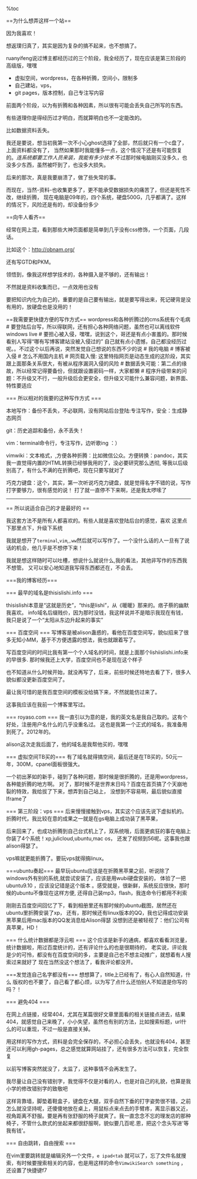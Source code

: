 %toc

==为什么想弄这样一个站==

因为我喜欢！

想返璞归真了，其实是因为复杂的搞不起来，也不想搞了。

ruanyifeng说过博主都经历过的三个阶段，我全经历了，现在应该是第三阶段的高级版，嘿嘿

* 虚拟空间，wordpress，在各种折腾，空间小，限制多
* 自己建站，vps，
* git pages，版本控制，自己专注写内容 

前面两个阶段，以为有折腾和各种因素，所以很有可能会丢失自己所写的东西。

有些道理你是得经历过才明白，而就算明白也不一定能改的。

比如数据资料丢失。

我还是要说，想当初我第一次不小心ghost选择了全部，然后就只有一个c盘了，上面资料都没有了，
当然如果那时我能懂多一点，这个情况下还是有可能恢复的。*连系统都要工作人员来装，我能有多少技术*
不过那时候电脑刚买没多久，也没多少东西，虽然被吓到了，也没多大损失。

后来的那次，真是我要崩溃了，做了些失常的事。

而现在，当然-资料-也收集更多了，更不能承受数据损失的痛苦了，但还是死性不改，继续折腾，
现在电脑是09年的，四个系统，硬盘500G，几乎都满了。这样的情况下，风险还是有的，却没备份多少


==向牛人看齐==

经常在网上混，看到那些大神页面都是简单到几乎没有css修饰，一个页面，几段话。

比如这个：http://obnam.org/

还有写GTD和PKM。

领悟到，像我这样想学技术的，各种摄入是不够的，还有输出！

不然就是资料收集而已，一点效用也没有

要把知识内化为自己的，重要的是自己要有输出，就是要写得出来，死记硬背是没有用的，放硬盘也是没用的！


==我需要更快捷方便的写作方式==
wordpress和各种折腾过的cms系统有个毛病
        # 要登陆后台写，所以得联网，还有担心各种网络问题，虽然也可以离线软件windows live
        # 要担心被入侵，嘿嘿，说到这个，哥还是有点小害羞的。那时候看别人写得“哪有写博客建站没被入侵过的”
自己就有点小遗憾，自己都没经历过呢。。不过这个以后再说，突然发觉自己想说的东西不少的说
                # 我的电脑
                # 博客被入侵
                # 怎么不用国内主机
        # 网页载入慢: 这里特指网页是动态生成的这阶段，其实跟上面那条关系很大，有被从程序漏洞入侵的风险
        # 数据丢失可能：第二点的缘故，所以经常记得要备份，但就跟设置密码一样，大家都懒
        # 程序升级带来的问题：不升级又不行，一般升级后会更安全，但升级又可能什么兼容问题，新界面、特性要适应


=== 所以相对的我要的这种写作方式 ===

本地写作：备份不丢失，不必联网，没有网站后台登陆:专注写作，安全：生成静态网页

git：历史追踪和备份，永不丢失！

vim：terminal命令行，专注写作，边听歌ing ：）

vimwiki：文本格式，,方便各种折腾：比如微信公众。方便转换：pandoc，其实我一直觉得内置的HTML转换已经够我用的了，没必要研究那么透彻, 等我以后级别高了，有什么不满的在折腾吧，现在只要写就对了

巧克力键盘：这个，其实，第一次听说巧克力键盘，就是觉得名字不错的说，写作打字要够力，很有感觉的说！
打了就一直停不下来啊，还是我太啰嗦了

-------

 == 所以说适合自己的才是最好的 ==

我这套方法不是所有人都喜欢的。有些人就是喜欢登陆后台的感觉，喜欢 这里点下那里点下，升级下系统

我就是想开了`terminal`,`vim`,`,ww`然后就可以写作了。一个没什么话的人一旦有了说话的机会，他几乎是不想停下来！

我就是想这样随时可以吐槽，想说什么就说什么,我的看法，其他非写作的东西我不想管。
又可以安心地知道我写得东西都还在，不会丢。



 ===我的博客经历===

=== 最早的域名是thisislishi.info ===

thisislishi本意是“这就是历史”，“this是lishi”，从《暖暖》那来的。痞子蔡的幽默我喜欢。
info域名后缀贱价，因为那时没钱，我这样说并不是暗示我现在有钱，我只是说了一个“太阳从东边升起来的事实”

=== 百度空间 ===
写博客是被alison蛊惑的，看他在百度空间写，貌似招来了很多无知小MM，基于不方便透露的想法，我也就跟着写了。

写百度空间的时间比我有第一个个人域名的时间，就是上面那个lishiislishi.info来的早很多.
那时候我还上大学，百度空间也不是现在这个样子

也不知道从什么时候开始，就没再写了，后来，前些时候还特地去看了下，很多人貌似都没更新百度空间了。

最让我可惜的是我百度空间的模板没给搞下来，不然就能仿过来了。

这事我应该在我前一个博客里写过。

=== royaso.com ===
我一直引以为意的是，我的英文名是我自己取的。这有个好处，注册用户名什么的几乎没重名过。
这也是我第一个正式的域名，我准备用到死了。2012年的。

alison这次走我后面了，他的域名是我帮他买的，嘿嘿

=== 虚拟空间TB买的===
有了域名就得搞空间，最后还是在TB买的，50元一年，300M，cpanel面板很强大。

一个初出茅如的新手，碰到了各种问题，那时候是很折腾的，还是用wordpress，各种能折腾的地方啊。
对了，那时候不是世界末日吗？百度在首页搞了个天崩地裂的特效，我给拔了下来，想弄到自己站上，
没想到不容易啊，最后貌似直接Iframe了

=== 第三阶段：vps ===
后来慢慢接触到vps，其实这个应该先说下虚拟机的。折腾时代，我比较在意的成果之一就是在gs电脑上成功装了黑苹果，

后来回来了，也成功折腾到自己台式机上了，双系统哦，后面更疯狂的事在电脑上你装了4个系统！xp,julicloud,ubuntu,mac os， 还发了视频到56呢。这事我也跟alison得瑟了。

vps嘛就更能折腾了。要玩vps就得搞linux。

===ubuntu奏起===
最早玩ubuntu应该是在折腾黑苹果之前，听说除了windows外有别的系统,就尝试安装了，应该是用wubi硬盘安装的，
体验了一把ubuntu9.10 ，应该没记错是这个版本 。感受就是，很新鲜，系统反应很快，那时候的ubuntu不像现在这样方便,
还得自己装mp3，flash，我连命令行都用不利索

刚刚去百度空间回忆了下，看到相册里还有那时候的ubuntu截图，居然还在ubuntu里折腾安装了xp，
还有，那时候还有linux版本的QQ，我也记得成功安装黑苹果后用mac版本的QQ发消息给Alison得瑟
没想到还是被轻视了：他们公司有真苹果，HD！


=== 什么统计数据都是浮云啦 ===
这个应该是新手的通病，都喜欢看看浏览量，统计数据啦，用过百度统计的，还有评论什么的也是很期待的，
老实说，评论我是少的可怜，都没有在百度空间的多，主要是自己也不想主动推广，就想着有人搜索过来就好了
现在当然没这个想法了，看我评论都没开。


===发觉连自己名字都没有===
想想算了，title上已经有了，有心人自然知道，什么 版权的也不要了，自己看了都心烦，以为写了点什么还怕别人不知道是你写的吗？！


=== 避免404 ===

在网上点链接，经常404，尤其在某篇很好文章里面看的相关链接点进去，结果404，就感觉自己来晚了，小小失望，虽然也有别的方法，比如搜索标题，url什么的可以重现，不过一般是直接关掉。

用这样的写作方式，资料是会完全保存的，不必担心会丢失，也就没有404，甚至还可以利用gh-pages，总之感觉就算网站挂了，还有很多方法可以恢复，完全恢复

以前写博客突然就没了，太监了，这种事情不会再发生了。

我尽量让自己没有错别字，我觉得不仅是对看的人，也是对自己的礼貌，也算是我小学的修改错别字的致敬吧

这样背靠墙，脚垫着鞋盒子，键盘在大腿，双手自然下垂的打字姿势很不错，之前怎么就没坚持呢，还傻傻地放在桌上，用鼠标点来点去的手臂疼，离显示器又近，视角距离不舒服。要是再有张舒服的椅子就爽了。我一直念念不忘的理发店的那种椅子，不管什么款式的坐起来都很舒服啊，貌似要几百呢.恩，把这个念头写进'等我有钱'。


=== 自由跳转，自由搜索 ===

在vim里要跳转就是编辑另外一个文件，`e ipad<tab` 就可以了，忘了文件名就搜索，有时候要搜索相关的内容，也是用这样的命令`VimwikiSearch something` ，还设置了快捷键f7
